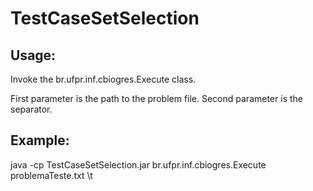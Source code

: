 # TestCaseSetSelection

## Usage:

Invoke the br.ufpr.inf.cbiogres.Execute class.

First parameter is the path to the problem file.
Second parameter is the separator.

## Example:

java -cp TestCaseSetSelection.jar br.ufpr.inf.cbiogres.Execute problemaTeste.txt \t

